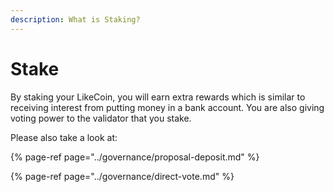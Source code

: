 ```yaml
---
description: What is Staking?
---
```


# Stake

By staking your LikeCoin, you will earn extra rewards which is similar to receiving interest from putting money in a bank account. You are also giving voting power to the validator that you stake.

Please also take a look at:

{% page-ref page="../governance/proposal-deposit.md" %}

{% page-ref page="../governance/direct-vote.md" %}



